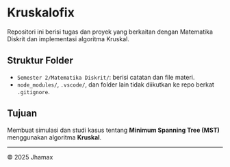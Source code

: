 # Kruskalofix

Repositori ini berisi tugas dan proyek yang berkaitan dengan Matematika Diskrit dan implementasi algoritma Kruskal.

## Struktur Folder

- `Semester 2/Matematika Diskrit/`: berisi catatan dan file materi.
- `node_modules/`, `.vscode/`, dan folder lain tidak diikutkan ke repo berkat `.gitignore`.

## Tujuan
Membuat simulasi dan studi kasus tentang **Minimum Spanning Tree (MST)** menggunakan algoritma **Kruskal**.

---

© 2025 Jhamax
